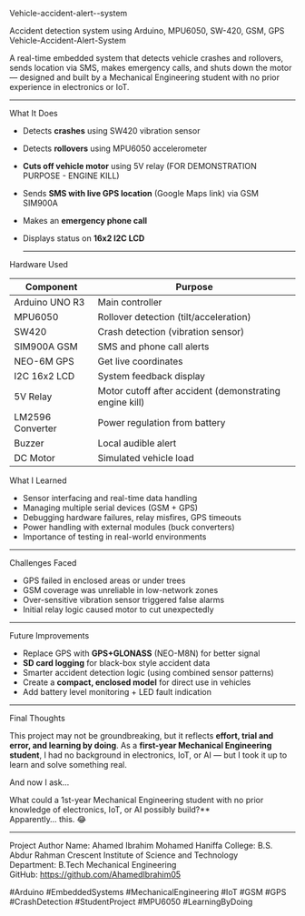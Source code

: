 Vehicle-accident-alert--system

Accident detection system using Arduino, MPU6050, SW-420, GSM, GPS
Vehicle-Accident-Alert-System

A real-time embedded system that detects vehicle crashes and rollovers, sends location via SMS, makes emergency calls, and shuts down the motor — designed and built by a Mechanical Engineering student with no prior experience in electronics or IoT.

  ---
  
 What It Does

- Detects **crashes** using SW420 vibration sensor
- Detects **rollovers** using MPU6050 accelerometer
- **Cuts off vehicle motor** using 5V relay (FOR DEMONSTRATION PURPOSE - ENGINE KILL)
- Sends **SMS with live GPS location** (Google Maps link) via GSM SIM900A
- Makes an **emergency phone call**
- Displays status on **16x2 I2C LCD**

  ---

Hardware Used

| Component         | Purpose                                      |
|------------------|----------------------------------------------|
| Arduino UNO R3    | Main controller                             |
| MPU6050           | Rollover detection (tilt/acceleration)       |
| SW420             | Crash detection (vibration sensor)           |
| SIM900A GSM       | SMS and phone call alerts                    |
| NEO-6M GPS        | Get live coordinates                         |
| I2C 16x2 LCD      | System feedback display                      |
| 5V Relay          | Motor cutoff after accident (demonstrating engine kill)                 |
| LM2596 Converter  | Power regulation from battery                |
| Buzzer            | Local audible alert                         |
| DC Motor          | Simulated vehicle load                      |


 What I Learned

- Sensor interfacing and real-time data handling
- Managing multiple serial devices (GSM + GPS)
- Debugging hardware failures, relay misfires, GPS timeouts
- Power handling with external modules (buck converters)
- Importance of testing in real-world environments

---

 Challenges Faced

- GPS failed in enclosed areas or under trees
- GSM coverage was unreliable in low-network zones
- Over-sensitive vibration sensor triggered false alarms
- Initial relay logic caused motor to cut unexpectedly

---

Future Improvements

- Replace GPS with **GPS+GLONASS** (NEO-M8N) for better signal
- **SD card logging** for black-box style accident data
- Smarter accident detection logic (using combined sensor patterns)
- Create a **compact, enclosed model** for direct use in vehicles
- Add battery level monitoring + LED fault indication

---

Final Thoughts

This project may not be groundbreaking, but it reflects **effort, trial and error, and learning by doing**. As a **first-year Mechanical Engineering student**, I had no background in electronics, IoT, or AI — but I took it up to learn and solve something real.

And now I ask...

What could a 1st-year Mechanical Engineering student with no prior knowledge of electronics, IoT, or AI possibly build?**  
Apparently… this. 😂

---

Project Author
Name: Ahamed Ibrahim Mohamed Haniffa 
College: B.S. Abdur Rahman Crescent Institute of Science and Technology  
Department: B.Tech Mechanical Engineering  
GitHub: https://github.com/AhamedIbrahim05


#Arduino #EmbeddedSystems #MechanicalEngineering #IoT #GSM #GPS #CrashDetection #StudentProject #MPU6050 #LearningByDoing
